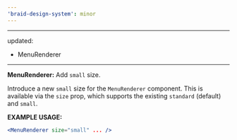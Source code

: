 ```yaml
---
'braid-design-system': minor
---
```


---
updated:
  - MenuRenderer
---

**MenuRenderer:** Add `small` size.

Introduce a new `small` size for the `MenuRenderer` component.
This is available via the `size` prop, which supports the existing `standard` (default) and `small`.

**EXAMPLE USAGE:**
```jsx
<MenuRenderer size="small" ... />
```
